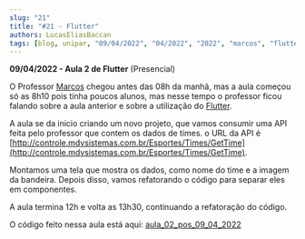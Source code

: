 ```yaml
---
slug: "21"
title: "#21 - Flutter"
authors: LucasEliasBaccan
tags: [blog, unipar, "09/04/2022", "04/2022", "2022", "marcos", "flutter", "presencial"]
---
```


**09/04/2022 - Aula 2 de Flutter** (Presencial)

O Professor [Marcos](/professores/marcos) chegou antes das 08h da manhã, mas a aula começou só as 8h10 pois tinha poucos alunos, mas nesse tempo o professor ficou falando sobre a aula anterior e sobre a utilização do [Flutter](https://flutter.dev/).

A aula se da inicio criando um novo projeto, que vamos consumir uma API feita pelo professor que contem os dados de times. o URL da API é [http://controle.mdvsistemas.com.br/Esportes/Times/GetTime](http://controle.mdvsistemas.com.br/Esportes/Times/GetTime).

Montamos uma tela que mostra os dados, como nome do time e a imagem da bandeira. Depois disso, vamos refatorando o código para separar eles em componentes.

A aula termina 12h e volta as 13h30, continuando a refatoração do código.

O código feito nessa aula está aqui: [aula_02_pos_09_04_2022](https://github.com/pos-unipar/aula_02_pos_09_04_2022)